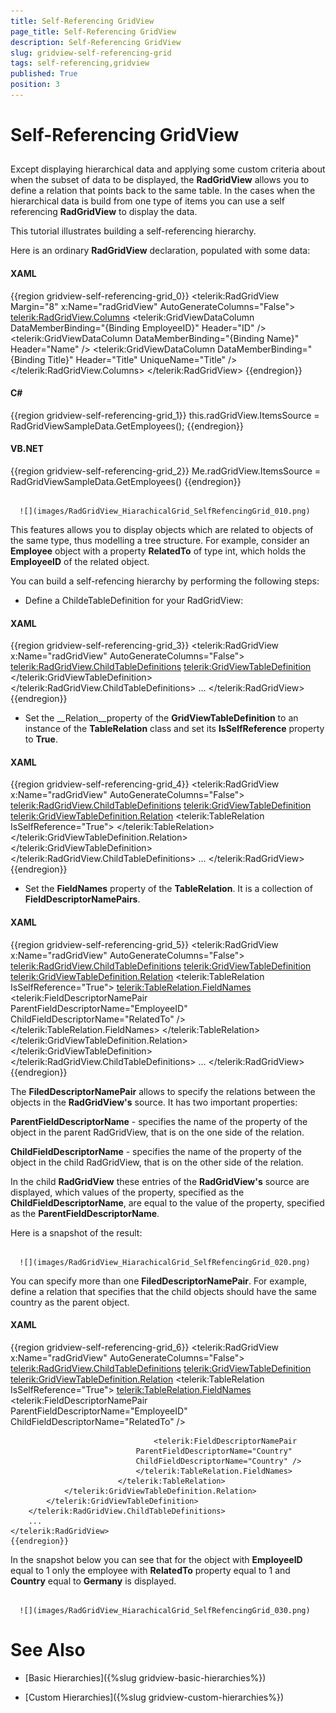 ```yaml
---
title: Self-Referencing GridView
page_title: Self-Referencing GridView
description: Self-Referencing GridView
slug: gridview-self-referencing-grid
tags: self-referencing,gridview
published: True
position: 3
---
```


# Self-Referencing GridView



## 

Except displaying hierarchical data and applying some custom criteria about when the subset of data to be displayed, the __RadGridView__ allows you to define a relation that points back to the same table. In the cases when the hierarchical data is build from one type of items you can use a self referencing __RadGridView__ to display the data.

This tutorial illustrates building a self-referencing hierarchy.

Here is an ordinary __RadGridView__ declaration, populated with some data:

#### __XAML__

{{region gridview-self-referencing-grid_0}}
	<telerik:RadGridView Margin="8" x:Name="radGridView" AutoGenerateColumns="False">
	    <telerik:RadGridView.Columns>
	        <telerik:GridViewDataColumn DataMemberBinding="{Binding EmployeeID}"
	                                        Header="ID" />
	        <telerik:GridViewDataColumn DataMemberBinding="{Binding Name}"
	                                        Header="Name" />
	        <telerik:GridViewDataColumn DataMemberBinding="{Binding Title}"
	                                        Header="Title"
	                                        UniqueName="Title" />
	    </telerik:RadGridView.Columns>
	</telerik:RadGridView>
	{{endregion}}



#### __C#__

{{region gridview-self-referencing-grid_1}}
	this.radGridView.ItemsSource = RadGridViewSampleData.GetEmployees();
	{{endregion}}



#### __VB.NET__

{{region gridview-self-referencing-grid_2}}
	Me.radGridView.ItemsSource = RadGridViewSampleData.GetEmployees()
	{{endregion}}






         
      ![](images/RadGridView_HiarachicalGrid_SelfRefencingGrid_010.png)

This features allows you to display objects which are related to objects of the same type, thus modelling a tree structure. For example, consider an __Employee__ object with a property __RelatedTo__ of type int, which holds the __EmployeeID__ of the related object.

You can build a self-refencing hierarchy by performing the following steps:

* Define a ChildeTableDefinition for your RadGridView:

#### __XAML__

{{region gridview-self-referencing-grid_3}}
	<telerik:RadGridView x:Name="radGridView"
	                         AutoGenerateColumns="False">
	    <telerik:RadGridView.ChildTableDefinitions>
	        <telerik:GridViewTableDefinition>
	        </telerik:GridViewTableDefinition>
	    </telerik:RadGridView.ChildTableDefinitions>
	    ...
	</telerik:RadGridView>
	{{endregion}}



* Set the __Relation__property of the __GridViewTableDefinition__ to an instance of the __TableRelation__ class and set its __IsSelfReference__ property to __True__.

#### __XAML__

{{region gridview-self-referencing-grid_4}}
	<telerik:RadGridView x:Name="radGridView"
	                         AutoGenerateColumns="False">
	    <telerik:RadGridView.ChildTableDefinitions>
	        <telerik:GridViewTableDefinition>
	            <telerik:GridViewTableDefinition.Relation>
							<telerik:TableRelation IsSelfReference="True">
							</telerik:TableRelation>
	            </telerik:GridViewTableDefinition.Relation>
	        </telerik:GridViewTableDefinition>
	    </telerik:RadGridView.ChildTableDefinitions>
	    ...
	</telerik:RadGridView>
	{{endregion}}



* Set the __FieldNames__ property of the __TableRelation__. It is a collection of __FieldDescriptorNamePairs__.

#### __XAML__

{{region gridview-self-referencing-grid_5}}
	<telerik:RadGridView x:Name="radGridView"
	                         AutoGenerateColumns="False">
	    <telerik:RadGridView.ChildTableDefinitions>
	        <telerik:GridViewTableDefinition>
	            <telerik:GridViewTableDefinition.Relation>
							<telerik:TableRelation IsSelfReference="True">
								<telerik:TableRelation.FieldNames>
									<telerik:FieldDescriptorNamePair
	                            ParentFieldDescriptorName="EmployeeID"
	                            ChildFieldDescriptorName="RelatedTo" />
								</telerik:TableRelation.FieldNames>
							</telerik:TableRelation>
	            </telerik:GridViewTableDefinition.Relation>
	        </telerik:GridViewTableDefinition>
	    </telerik:RadGridView.ChildTableDefinitions>
	    ...
	</telerik:RadGridView>
	{{endregion}}



The __FiledDescriptorNamePair__ allows to specify the relations between the objects in the __RadGridView's__ source. It has two important properties:

__ParentFieldDescriptorName__ - specifies the name of the property of the object in the parent RadGridView, that is on the one side of the relation.

__ChildFieldDescriptorName__ - specifies the name of the property of the object in the child RadGridView, that is on the other side of the relation.

In the child __RadGridView__ these entries of the __RadGridView's__ source are displayed, which values of the property, specified as the __ChildFieldDescriptorName__, are equal to the value of the property, specified as the __ParentFieldDescriptorName__.

Here is a snapshot of the result:




         
      ![](images/RadGridView_HiarachicalGrid_SelfRefencingGrid_020.png)

You can specify more than one __FiledDescriptorNamePair__. For example, define a relation that specifies that the child objects should have the same country as the parent object.

#### __XAML__

{{region gridview-self-referencing-grid_6}}
	<telerik:RadGridView x:Name="radGridView"
	                         AutoGenerateColumns="False">
	    <telerik:RadGridView.ChildTableDefinitions>
	        <telerik:GridViewTableDefinition>
	            <telerik:GridViewTableDefinition.Relation>
							<telerik:TableRelation IsSelfReference="True">
								<telerik:TableRelation.FieldNames>
									<telerik:FieldDescriptorNamePair
	                             ParentFieldDescriptorName="EmployeeID"
	                             ChildFieldDescriptorName="RelatedTo" />
	
									<telerik:FieldDescriptorNamePair
	                            ParentFieldDescriptorName="Country"
	                            ChildFieldDescriptorName="Country" />
								</telerik:TableRelation.FieldNames>
							</telerik:TableRelation>
	            </telerik:GridViewTableDefinition.Relation>
	        </telerik:GridViewTableDefinition>
	    </telerik:RadGridView.ChildTableDefinitions>
	    ...
	</telerik:RadGridView>
	{{endregion}}



In the snapshot below you can see that for the object with __EmployeeID__ equal to 1 only the employee with __RelatedTo__ property equal to 1 and __Country__ equal to __Germany__ is displayed.




         
      ![](images/RadGridView_HiarachicalGrid_SelfRefencingGrid_030.png)

# See Also

 * [Basic Hierarchies]({%slug gridview-basic-hierarchies%})

 * [Custom Hierarchies]({%slug gridview-custom-hierarchies%})
